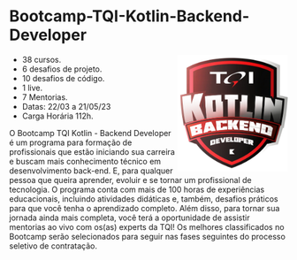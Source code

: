 # Bootcamp-TQI-Kotlin-Backend-Developer

<img src="31b71ca5-1915-406b-b264-b0107b4b3afc.png" align="right" width="200px">

- 38 cursos.
- 6 desafios de projeto.
- 10 desafios de código.
- 1 live.
- 7 Mentorias.
- Datas: 22/03 a 21/05/23
- Carga Horária 112h.


O Bootcamp TQI Kotlin - Backend Developer é um programa para formação de profissionais que estão iniciando sua carreira e buscam mais conhecimento técnico em desenvolvimento back-end. E, para qualquer pessoa que queira aprender, evoluir e se tornar um profissional de tecnologia. O programa conta com mais de 100 horas de experiências educacionais, incluindo atividades didáticas e, também, desafios práticos para que você tenha o aprendizado completo. Além disso, para tornar sua jornada ainda mais completa, você terá a oportunidade de assistir mentorias ao vivo com os(as) experts da TQI! Os melhores classificados no Bootcamp serão selecionados para seguir nas fases seguintes do processo seletivo de contratação.
